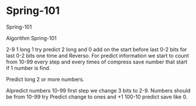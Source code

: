 # Spring-101
Spring-101

Algorithm Spring-101

2-9 1 long 1  try predict 2 long and 0 add on the start before last 0-2 bits for last 0-2 bits one time and Reverso. For predict information we start to count from 10-99 every step and every times of compress save number that start if 1 number is find.

Predict long 2 or more numbers.

Alpredict numbers 10-99 first step we change 3 bits to 2-9. Numbers should be from 10-99 try Predict change to ones and +1 100-10 predict save like 0.
